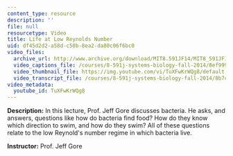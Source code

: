 ```yaml
---
content_type: resource
description: ''
file: null
resourcetype: Video
title: Life at Low Reynolds Number
uid: df45d2d2-a58d-c50b-8ea2-da80c06f6bc0
video_files:
  archive_url: http://www.archive.org/download/MIT8.591JF14/MIT8_591JF14_lec11_300k.mp4
  video_captions_file: /courses/8-591j-systems-biology-fall-2014/8ef999e5c27f5631ae0ca55b326f11c7_TuXFwKrWQg8.vtt
  video_thumbnail_file: https://img.youtube.com/vi/TuXFwKrWQg8/default.jpg
  video_transcript_file: /courses/8-591j-systems-biology-fall-2014/8b7c688dc1a9db3a505baf7f7b8ccb9e_TuXFwKrWQg8.pdf
video_metadata:
  youtube_id: TuXFwKrWQg8
---
```


**Description:** In this lecture, Prof. Jeff Gore discusses bacteria. He asks, and answers, questions like how do bacteria find food? How do they know which direction to swim, and how do they swim? All of these questions relate to the low Reynold's number regime in which bacteria live.

**Instructor:** Prof. Jeff Gore